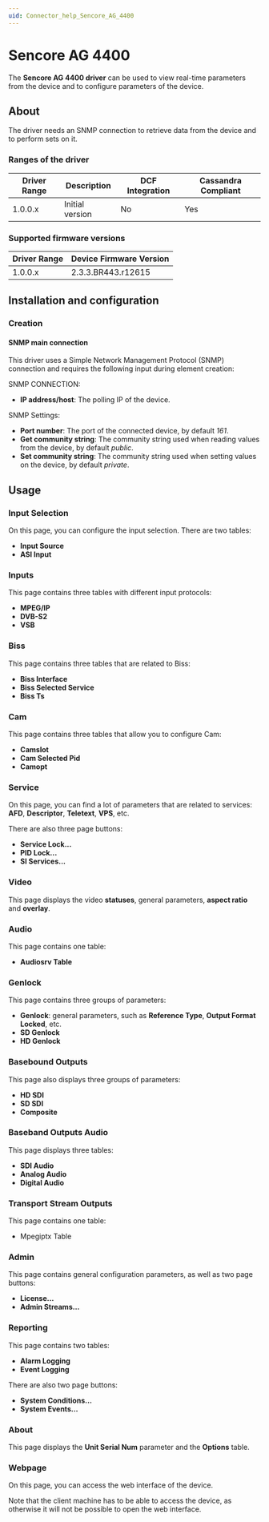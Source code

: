 ```yaml
---
uid: Connector_help_Sencore_AG_4400
---
```


# Sencore AG 4400

The **Sencore AG 4400 driver** can be used to view real-time parameters from the device and to configure parameters of the device.

## About

The driver needs an SNMP connection to retrieve data from the device and to perform sets on it.

### Ranges of the driver

| **Driver Range** | **Description** | **DCF Integration** | **Cassandra Compliant** |
|------------------|-----------------|---------------------|-------------------------|
| 1.0.0.x          | Initial version | No                  | Yes                     |

### Supported firmware versions

| **Driver Range** | **Device Firmware Version** |
|------------------|-----------------------------|
| 1.0.0.x          | 2.3.3.BR443.r12615          |

## Installation and configuration

### Creation

#### SNMP main connection

This driver uses a Simple Network Management Protocol (SNMP) connection and requires the following input during element creation:

SNMP CONNECTION:

- **IP address/host**: The polling IP of the device.

SNMP Settings:

- **Port number**: The port of the connected device, by default *161*.
- **Get community string**: The community string used when reading values from the device, by default *public*.
- **Set community string**: The community string used when setting values on the device, by default *private*.

## Usage

### Input Selection

On this page, you can configure the input selection. There are two tables:

- **Input Source**
- **ASI Input**

### Inputs

This page contains three tables with different input protocols:

- **MPEG/IP**
- **DVB-S2**
- **VSB**

### Biss

This page contains three tables that are related to Biss:

- **Biss Interface**
- **Biss Selected Service**
- **Biss Ts**

### Cam

This page contains three tables that allow you to configure Cam:

- **Camslot**
- **Cam Selected Pid**
- **Camopt**

### Service

On this page, you can find a lot of parameters that are related to services: **AFD**, **Descriptor**, **Teletext**, **VPS**, etc.

There are also three page buttons:

- **Service Lock...**
- **PID Lock...**
- **SI Services...**

### Video

This page displays the video **statuses**, general parameters, **aspect ratio** and **overlay**.

### Audio

This page contains one table:

- **Audiosrv Table**

### Genlock

This page contains three groups of parameters:

- **Genlock**: general parameters, such as **Reference Type**, **Output Format Locked**, etc.
- **SD Genlock**
- **HD Genlock**

### Basebound Outputs

This page also displays three groups of parameters:

- **HD SDI**
- **SD SDI**
- **Composite**

### Baseband Outputs Audio

This page displays three tables:

- **SDI Audio**
- **Analog Audio**
- **Digital Audio**

### Transport Stream Outputs

This page contains one table:

- Mpegiptx Table

### Admin

This page contains general configuration parameters, as well as two page buttons:

- **License...**
- **Admin Streams...**

### Reporting

This page contains two tables:

- **Alarm Logging**
- **Event Logging**

There are also two page buttons:

- **System Conditions...**
- **System Events...**

### About

This page displays the **Unit Serial Num** parameter and the **Options** table.

### Webpage

On this page, you can access the web interface of the device.

Note that the client machine has to be able to access the device, as otherwise it will not be possible to open the web interface.
